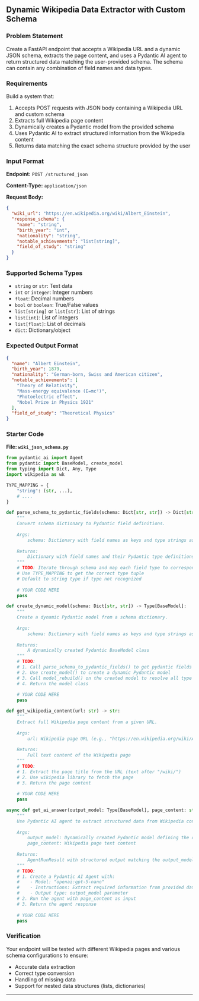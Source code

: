 ## Dynamic Wikipedia Data Extractor with Custom Schema

### Problem Statement

Create a FastAPI endpoint that accepts a Wikipedia URL and a dynamic JSON schema, extracts the page content, and uses a Pydantic AI agent to return structured data matching the user-provided schema. The schema can contain any combination of field names and data types.

### Requirements

Build a system that:

1. Accepts POST requests with JSON body containing a Wikipedia URL and custom schema
2. Extracts full Wikipedia page content
3. Dynamically creates a Pydantic model from the provided schema
4. Uses Pydantic AI to extract structured information from the Wikipedia content
5. Returns data matching the exact schema structure provided by the user

### Input Format

**Endpoint:** `POST /structured_json`

**Content-Type:** `application/json`

**Request Body:**

```json
{
  "wiki_url": "https://en.wikipedia.org/wiki/Albert_Einstein",
  "response_schema": {
    "name": "string",
    "birth_year": "int",
    "nationality": "string",
    "notable_achievements": "list[string]",
    "field_of_study": "string"
  }
}
```


### Supported Schema Types

- `string` or `str`: Text data
- `int` or `integer`: Integer numbers
- `float`: Decimal numbers
- `bool` or `boolean`: True/False values
- `list[string]` or `list[str]`: List of strings
- `list[int]`: List of integers
- `list[float]`: List of decimals
- `dict`: Dictionary/object


### Expected Output Format

```json
{
  "name": "Albert Einstein",
  "birth_year": 1879,
  "nationality": "German-born, Swiss and American citizen",
  "notable_achievements": [
    "Theory of Relativity",
    "Mass-energy equivalence (E=mc²)",
    "Photoelectric effect",
    "Nobel Prize in Physics 1921"
  ],
  "field_of_study": "Theoretical Physics"
}
```

### Starter Code

**File: `wiki_json_schema.py`**

```python
from pydantic_ai import Agent
from pydantic import BaseModel, create_model
from typing import Dict, Any, Type
import wikipedia as wk

TYPE_MAPPING = {
    "string": (str, ...),
    # ....
}

def parse_schema_to_pydantic_fields(schema: Dict[str, str]) -> Dict[str, tuple]:
    """
    Convert schema dictionary to Pydantic field definitions.
    
    Args:
        schema: Dictionary with field names as keys and type strings as values
        
    Returns:
        Dictionary with field names and their Pydantic type definitions
    """
    # TODO: Iterate through schema and map each field type to corresponding Pydantic type
    # Use TYPE_MAPPING to get the correct type tuple
    # Default to string type if type not recognized
    
    # YOUR CODE HERE
    pass

def create_dynamic_model(schema: Dict[str, str]) -> Type[BaseModel]:
    """
    Create a dynamic Pydantic model from a schema dictionary.
    
    Args:
        schema: Dictionary with field names as keys and type strings as values
        
    Returns:
        A dynamically created Pydantic BaseModel class
    """
    # TODO:
    # 1. Call parse_schema_to_pydantic_fields() to get pydantic fields
    # 2. Use create_model() to create a dynamic Pydantic model
    # 3. Call model_rebuild() on the created model to resolve all type references
    # 4. Return the model class
    
    # YOUR CODE HERE
    pass

def get_wikipedia_content(url: str) -> str:
    """
    Extract full Wikipedia page content from a given URL.
    
    Args:
        url: Wikipedia page URL (e.g., "https://en.wikipedia.org/wiki/Albert_Einstein")
        
    Returns:
        Full text content of the Wikipedia page
    """
    # TODO:
    # 1. Extract the page title from the URL (text after "/wiki/")
    # 2. Use wikipedia library to fetch the page
    # 3. Return the page content
    
    # YOUR CODE HERE
    pass

async def get_ai_answer(output_model: Type[BaseModel], page_content: str):
    """
    Use Pydantic AI agent to extract structured data from Wikipedia content.
    
    Args:
        output_model: Dynamically created Pydantic model defining the output structure
        page_content: Wikipedia page text content
        
    Returns:
        AgentRunResult with structured output matching the output_model
    """
    # TODO:
    # 1. Create a Pydantic AI Agent with:
    #    - Model: "openai:gpt-5-nano"
    #    - Instructions: Extract required information from provided data only
    #    - Output type: output_model parameter
    # 2. Run the agent with page_content as input
    # 3. Return the agent response
    
    # YOUR CODE HERE
    pass
```



### Verification

Your endpoint will be tested with different Wikipedia pages and various schema configurations to ensure:

- Accurate data extraction
- Correct type conversion
- Handling of missing data
- Support for nested data structures (lists, dictionaries)


***



